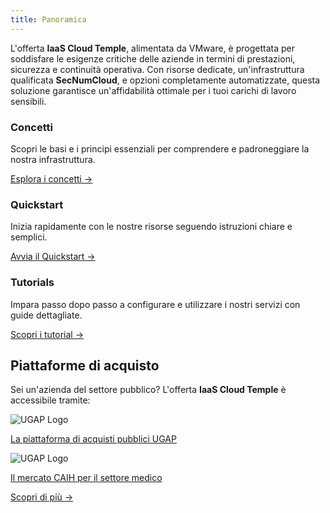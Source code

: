 ```yaml
---
title: Panoramica
---
```


L'offerta **IaaS Cloud Temple**, alimentata da VMware, è progettata per soddisfare le esigenze critiche delle aziende in termini di prestazioni, sicurezza e continuità operativa. Con risorse dedicate, un'infrastruttura qualificata **SecNumCloud**, e opzioni completamente automatizzate, questa soluzione garantisce un'affidabilità ottimale per i tuoi carichi di lavoro sensibili.

<div class="card-grid">
  <div class="card">
    <h3>Concetti</h3>
    <p>Scopri le basi e i principi essenziali per comprendere e padroneggiare la nostra infrastruttura.</p>
    <a href="iaas_vmware/concepts" class="card-link">Esplora i concetti &rarr;</a>
  </div>
  <div class="card">
    <h3>Quickstart</h3>
    <p>Inizia rapidamente con le nostre risorse seguendo istruzioni chiare e semplici.</p>
    <a href="iaas_vmware/quickstart" class="card-link">Avvia il Quickstart &rarr;</a>
  </div>
    <div class="card">
    <h3>Tutorials</h3>
    <p>Impara passo dopo passo a configurare e utilizzare i nostri servizi con guide dettagliate.</p>
    <a href="iaas_vmware/tutorials" class="card-link">Scopri i tutorial &rarr;</a>
  </div>
</div>

## Piattaforme di acquisto

<div class="purchase-platforms">
  <p>Sei un'azienda del settore pubblico? L'offerta <strong>IaaS Cloud Temple</strong> è accessibile tramite:</p>

  <div class="platform-card">
    <img src="https://www.medgest.fr/wp-content/uploads/sites/2/2021/09/nouveau-logo-ugap-2021.png" alt="UGAP Logo" class="platform-logo" />
    <p>
      <a href="https://cloudtour.capgemini.fr/partenaires/cloud-temple" target="_blank" rel="noopener noreferrer">
        La piattaforma di acquisti pubblici UGAP
      </a>
    </p>
  </div>

  <div class="platform-card">
      <img src="https://i0.wp.com/www.activus-software.fr/wp-content/uploads/2022/09/20221212-GRP-CAIH-BC.png?fit=1300%2C827&ssl=1" alt="UGAP Logo" class="platform-logo" />
    <p>
      <a href="https://www.caih-sante.org" target="_blank" rel="noopener noreferrer">
        Il mercato CAIH per il settore medico
      </a>
    </p>
  </div>

  <a href="https://www.cloud-temple.com/cloud-souverain-disponible-via-lugap/" target="_blank" rel="noopener noreferrer" class="learn-more-link">
    Scopri di più &rarr;
  </a>
</div>